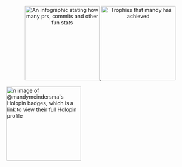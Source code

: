 <p align="center" width="100%">
  <a href="https://github.com/anuraghazra/github-readme-stats">
    <img src="https://github-readme-stats.vercel.app/api?username=mandymeindersma&show_icons=true&hide_title=true&count_private=true&show=reviews&hide_rank=true"
        alt="An infographic stating how many prs, commits and other fun stats"
        height="200"/>
  </a>
  <a href="https://github.com/ryo-ma/github-profile-trophy">
    <img src="https://github-profile-trophy.vercel.app/?username=mandymeindersma&row=2&column=4"
        alt="Trophies that mandy has achieved"
        height="200"/>
  </a>
</p>
<a href="https://holopin.io/@mandymeindersma">
  <img src="https://holopin.me/mandymeindersma"
      alt="n image of @mandymeindersma's Holopin badges, which is a link to view their full Holopin profile"
      height="200"/>
</a>